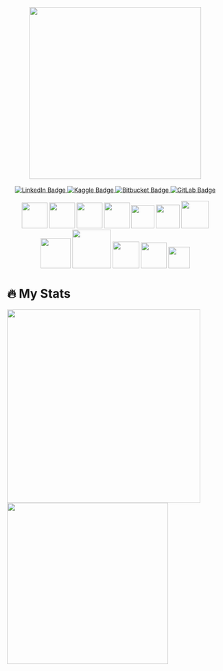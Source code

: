 
<!--<img src="https://komarev.com/ghpvc/?username=zby-zy&style=flat-square&color=blue" alt=""/>-->

<!--
<div id="header" align="center">
  <img src="https://media.giphy.com/media/M9gbBd9nbDrOTu1Mqx/giphy.gif" width="100"/>
</div>
-->
<div id="header" align="center">
  <img src="https://user-images.githubusercontent.com/85934122/168446844-33527312-1658-4174-85dc-70c22868a893.png" width="400"/>
</div>
<!--
<div id="header" align="center">
  <img src="https://user-images.githubusercontent.com/85934122/160682626-c5bd6837-12ea-4a5f-a819-51be154b8f96.png" width="200"/>
</div>-->

<br>

<div id="badges" align="center">
  <a href="https://www.linkedin.com/in/zynbbayrak/">
    <img src="https://img.shields.io/badge/LinkedIn-blue?style=for-the-badge&logo=linkedin&logoColor=white" alt="LinkedIn Badge"/>
  </a>
  <a href="https://www.kaggle.com/zeynebbayrak">
    <img src="https://img.shields.io/badge/Kaggle-blue?style=for-the-badge&logo=kaggle&logoColor=white" alt="Kaggle Badge"/>
  </a>
  <a href="https://bitbucket.org/zynbbayrak/">
    <img src="https://img.shields.io/badge/Bitbucket-blue?style=for-the-badge&logo=bitbucket&logoColor=white" alt="Bitbucket Badge"/>
  </a>
  <a href="https://gitlab.com/zby-zy">
    <img src="https://img.shields.io/badge/GitLab-blue?style=for-the-badge&logo=gitlab&logoColor=white" alt="GitLab Badge"/>
  </a>
  
</div>
<br>
<div align="center">
<img src="https://user-images.githubusercontent.com/85934122/151033660-b013410e-4842-4bad-b672-0b1931825c01.png" width="60">
<img src="https://user-images.githubusercontent.com/85934122/151033453-4ca881c1-efc6-41a7-903c-e1db21b6c95e.png" width="60"> <img src="https://user-images.githubusercontent.com/85934122/151035440-12ee93f0-fea0-47f3-8121-c7f563af9a2e.png" width="60"> <img src="https://user-images.githubusercontent.com/85934122/154275789-40e22e28-50cc-4ec4-a051-86e2e63b4835.png" width="60"> <img src="https://user-images.githubusercontent.com/85934122/164772988-d5f26b24-c90f-4e6b-9cba-cb0bb894a10e.png" width="54"> <img src="https://user-images.githubusercontent.com/85934122/151034845-1cd5da82-83c5-48d8-9db9-e4e7ebd783b3.png" width="55"> <img src="https://user-images.githubusercontent.com/85934122/159003387-606be758-ee66-4d5e-b555-eab83ad74c74.png" width="64"> <img src="https://user-images.githubusercontent.com/85934122/151035160-ca776a82-a322-4f23-b47b-661f4b5fc622.png" width="70"> <img src="https://user-images.githubusercontent.com/85934122/157741521-8f25a60c-c4d1-4bec-990e-ce02dc5ea535.png" width="90"> <img src="https://user-images.githubusercontent.com/85934122/151035257-07ceef85-7c83-4b22-813b-6740b2d7b98d.png" width="62">  <img src="https://user-images.githubusercontent.com/85934122/151035633-512b599a-1c20-4243-92b2-e4acedd93ad0.png" width="60"> <img src="https://user-images.githubusercontent.com/85934122/154276543-81636e78-7ae4-4d13-a4df-3e99a0e4bbaa.png" width="50"> 
  </div>

<!--
# Tools
<img src="https://user-images.githubusercontent.com/85934122/153268295-0105f8a4-7491-437e-b566-3f4ecbd113c8.png" width="150">     <img src="https://user-images.githubusercontent.com/85934122/153270262-1b5beb83-3cba-4008-92b1-dac9ed972017.png"  width="150"> <img src="https://user-images.githubusercontent.com/85934122/153312799-4e364e21-f293-44d5-ae28-e3bba69f9042.png" width="200"> <img src="https://user-images.githubusercontent.com/85934122/153312984-20169f9d-9cd5-4511-ba4a-5968ce522af8.png" width="200">  <img src="https://user-images.githubusercontent.com/85934122/153314028-15b7229a-3f6f-404d-809c-eb98ed325d74.png" width="100">
-->
<!--
# Development Software
<img src="https://user-images.githubusercontent.com/85934122/153375203-b1c36896-3ec7-445b-a1bc-efa515b31493.png" width="65"> <img src="https://user-images.githubusercontent.com/85934122/153376586-991a332a-efec-41b3-ac93-a3f55f876fef.png" width="70">   <img src="https://user-images.githubusercontent.com/85934122/153376929-87cc029c-f9ab-48b1-9782-f2349c1a4f41.png" width="70"> <img src="https://user-images.githubusercontent.com/85934122/153377359-8e87b359-2838-4c15-b063-0d29673384c0.png" width="70"> <img src="https://user-images.githubusercontent.com/85934122/153378562-41cf30e1-da53-42b4-b0c5-8d293b8b3b3a.png" width="70"> <img src="https://user-images.githubusercontent.com/85934122/153378872-64e3ff57-6e38-4069-ae7c-f0b4513ddf13.png" width="70"> <img src="https://user-images.githubusercontent.com/85934122/153379945-dc26fcab-9348-4f51-a987-f6a5da761c39.png" width="70"> <img src="https://user-images.githubusercontent.com/85934122/153380600-a14d547c-c50c-4c91-b374-50a95259903d.png" width="70"> <img src="https://user-images.githubusercontent.com/85934122/153380902-4e89e57b-7349-43fc-9eb0-9c8577ee2950.png" width="65"> <img src="https://user-images.githubusercontent.com/85934122/153945172-46ba07e9-22b3-486a-b069-3d58a902a2ef.png" width="70"> <img src="https://user-images.githubusercontent.com/85934122/153945386-abd66e20-d666-4ad2-8f86-9ff86a69c7f8.png" width="70">
-->
<!--
# Platforms
<img src="https://user-images.githubusercontent.com/85934122/153396245-3baa964b-475e-4233-b737-70104b4f824b.png" width="55">     <img src="https://user-images.githubusercontent.com/85934122/153395527-210bd681-d540-4615-8f3a-354ade0da167.png" width="55"> <img src="https://user-images.githubusercontent.com/85934122/153395871-23a381bc-7d2a-4131-885d-bf3b7a1a8e25.png" width="55">
-->
# :fire: My Stats

<div>
<img src="http://github-readme-streak-stats.herokuapp.com?user=zby-zy&theme=dark&background=000000" width="450">
<img src="https://github-readme-stats.vercel.app/api/top-langs/?username=zby-zy&layout=compact&theme=vision-friendly-dark" width="375">
<!--
[![GitHub Streak](http://github-readme-streak-stats.herokuapp.com?user=zby-zy&theme=dark&background=000000)](https://git.io/streak-stats) [![Top Langs](https://github-readme-stats.vercel.app/api/top-langs/?username=zby-zy&layout=compact&theme=vision-friendly-dark)](https://github.com/anuraghazra/github-readme-stats)-->
  
</div>
